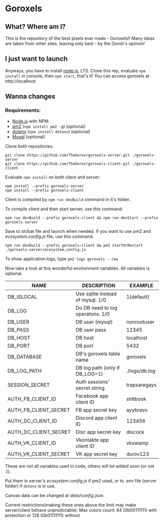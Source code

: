 # Goroxels
## What? Where am I?
This is the repository of the best pixels ever made - Goroxels!!
Many ideas are taken from other sites, leaving only best - by the Goroh's opinion!
## I just want to launch
Anyways, you have to install [node.js](https://nodejs.org/en/), LTS.
Clone this rep, evaluate `npm install` in console, then `npm start`, that's it!
You can access goroxels at http://localhost
## Wanna changes
### Requirements:
- [Node.js](https://nodejs.org/en/) with NPM
- [pm2](https://github.com/Unitech/pm2) (`npm install pm2 -g`) (optional)
- [dotenv](https://github.com/motdotla/dotenv) (`npm install dotenv`) (optional)
- [Mysql](https://www.mysql.com/downloads/) (optional)

Clone both repositories:
```
git clone https://github.com/TheGorox/goroxels-server.git ./goroxels-server
git clone https://github.com/TheGorox/goroxels-client.git ./goroxels-client
```

Evaluate `npm install` on both client and server:
```
npm install --prefix goroxels-server
npm install --prefix goroxels-client
```

Client is compiled by `npm run devBuild` command in it's folder.

To compile client and then start server, use this command:
```
npm run devBuild --prefix goroxels-client && npm run devStart --prefix goroxels-server
```
Save to sh/bat file and launch when needed.
If you want to use pm2 and *ecosystem.config.js* file, use this command:
```
npm run devBuild --prefix goroxels-client && pm2 startOrRestart ./goroxels-server/ecosystem.config.js
```
To show application logs, type `pm2 logs goroxels --raw`

Now take a look at this wonderful environment variables.
All variables is optional.

| NAME                  | DESCRIPTION                      | EXAMPLE       |
| --------------------- | -------------------------------- | ------------  |
| DB_ISLOCAL            | Use sqlite instead of mysql. 1/0 | 1(default)    |
| DB_LOG                | Do DB need to log operatons. 1/0 |               |
| DB_USER               | DB user (mysql)                  | nonrootuser   |
| DB_PASS               | DB user pass                     | 12345         |
| DB_HOST               | DB host                          | localhost     |
| DB_PORT               | DB port                          | 5432          |
| DB_DATABASE           | DB's goroxels table name         | goroxels      |
| DB_LOG_PATH           | DB log path (only if DB_LOG=1)   | ./logs/db.log |
| SESSION_SECRET        | Auth sessions' secret string     | trapsaregays  |
| AUTH_FB_CLIENT_ID     | Facebook app client ID           | shitbook      |
| AUTH_FB_CLIENT_SECRET | FB app secret key                | ayybravo      |
| AUTH_DC_CLIENT_ID     | Discord app client ID            | 123456        |
| AUTH_DC_CLIENT_SECRET | Disc app secret key              | discock       |
| AUTH_VK_CLIENT_ID     | Vkontakte app client ID          | vkswamp       |
| AUTH_VK_CLIENT_SECRET | VK app secret key                | durov123      |

These are not all variables used in code, others will be added soon (or not :)).

Put them in server's *ecosystem.config.js* if pm2 used, or to .env file (server folder) if `dotenv` is in use.

Canvas data can be changed at *data/config.json*.

Current restrictions(making these ones above the limit may make server/client behave unpredictable):
Max colors count: 64 (0b00111111) with protection or 128 (0b01111111) without